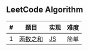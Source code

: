 ## LeetCode Algorithm

| #   | 题目                                                  | 实现                     | 难度 |
| --- | ----------------------------------------------------- | ------------------------ | ---- |
| 1   | [两数之和](https://leetcode-cn.com/problems/two-sum/) | [JS](./two-sum/index.js) | 简单 |
